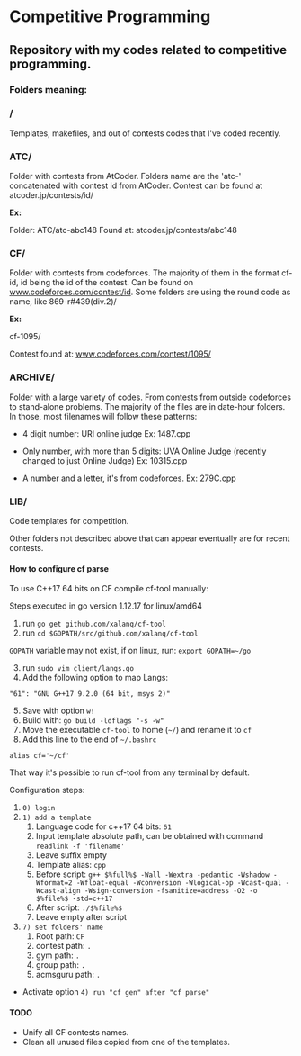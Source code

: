 # Competitive Programming
## Repository with my codes related to competitive programming.

### Folders meaning:

### /

Templates, makefiles, and out of contests codes that I've coded recently.


### ATC/

Folder with contests from AtCoder. Folders name are the 'atc-' concatenated with contest id from AtCoder. Contest can be found at atcoder.jp/contests/id/

**Ex:**

Folder: ATC/atc-abc148
Found at: atcoder.jp/contests/abc148

### CF/

Folder with contests from codeforces. The majority of them in the format cf-id, id being the id of the contest. Can be found on www.codeforces.com/contest/id. Some folders are using the round code as name, like 869-r#439(div.2)/

**Ex:**

cf-1095/

Contest found at: www.codeforces.com/contest/1095/

### ARCHIVE/

Folder with a large variety of codes. From contests from outside codeforces to stand-alone problems. The majority of the files are in date-hour folders. In those, most filenames will follow these patterns:

- 4 digit number: URI online judge
Ex: 1487.cpp

- Only number, with more than 5 digits: UVA Online Judge (recently changed to just Online Judge)
Ex: 10315.cpp

- A number and a letter, it's from codeforces.
Ex: 279C.cpp

### LIB/

Code templates for competition.

Other folders not described above that can appear eventually are for recent contests.

#### How to configure cf parse

To use C++17 64 bits on CF compile cf-tool manually:

Steps executed in go version 1.12.17 for linux/amd64

1. run `go get github.com/xalanq/cf-tool`
2. run `cd $GOPATH/src/github.com/xalanq/cf-tool`

`GOPATH` variable may not exist, if on linux, run: `export GOPATH=~/go`

3. run `sudo vim client/langs.go`
4. Add the following option to map Langs:

`"61": "GNU G++17 9.2.0 (64 bit, msys 2)"`

5. Save with option `w!`
6. Build with: `go build -ldflags "-s -w"`
7. Move the executable `cf-tool` to home (`~/`) and rename it to `cf`
8. Add this line to the end of `~/.bashrc`

`alias cf='~/cf'`

That way it's possible to run cf-tool from any terminal by default.

Configuration steps:

1. `0) login`
2. `1) add a template`
   1. Language code for c++17 64 bits: `61`
   2. Input template absolute path, can be obtained with command `readlink -f 'filename'`
   3. Leave suffix empty
   4. Template alias: `cpp`
   5. Before script: `g++ $%full%$ -Wall -Wextra -pedantic -Wshadow -Wformat=2 -Wfloat-equal -Wconversion -Wlogical-op -Wcast-qual -Wcast-align -Wsign-conversion -fsanitize=address -O2 -o $%file%$ -std=c++17`
   6. After script: `./$%file%$`
   7. Leave empty after script
3. `7) set folders' name`
   1. Root path: `CF`
   2. contest path: `.`
   3. gym path: `.`
   4. group path: `.`
   5. acmsguru path: `.`

- Activate option `4) run "cf gen" after "cf parse"`

#### TODO

- Unify all CF contests names.
- Clean all unused files copied from one of the templates.
